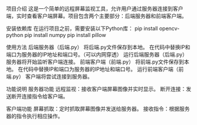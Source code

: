 项目介绍
这是一个简单的远程屏幕监视工具，允许用户通过服务器连接到客户端，实时查看客户端屏幕。项目包含两个主要部分：后端服务器和前端客户端。

安装依赖库
在运行项目之前，需要安装以下Python库：
pip install opencv-python
pip install numpy
pip install pillow

使用方法
后端服务器（后端.py）
将后端.py文件保存到本地。
在代码中替换IP和端口为服务器的IP地址和端口号。（可以内网穿透）
运行后端服务器（后端.py）
服务器将开始监听客户端连接。
前端客户端（前端.py）
将前端.py文件保存到本地。
在代码中替换IP和端口为服务器的IP地址和端口号。
运行前端客户端（前端.py）
客户端将尝试连接到服务器。

功能说明
服务器功能
远程监视：接收客户端屏幕图像并实时显示。
断开连接：发送断开连接指令给客户端。

客户端功能
屏幕抓取：定时抓取屏幕图像并发送给服务器。
接收指令：根据服务器的指令执行相应操作。
